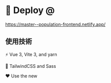 # 🚀 Deploy @
https://master--population-frontend.netlify.app/

## 使用技術
 ⚡️ Vue 3, Vite 3, and yarn

 🎨 TailwindCSS and Sass

 ❤️ Use the new <script setup> syntax

 📈 Highchart

 🗾 RESAS(地域経済分析システム) API

 ⌨️ TypeScript

 👗 Code Styling with Eslint and Prettier

 ⚙️ Unit Testing with Vitest

 🚴🏻♀️ CI/CD with GitHub Actions

 🚀 Deploy on Netlify

 📡 Http request with axios

# Vue 3 + TypeScript + Vite

This template should help get you started developing with Vue 3 and TypeScript in Vite. The template uses Vue 3 `<script setup>` SFCs, check out the [script setup docs](https://v3.vuejs.org/api/sfc-script-setup.html#sfc-script-setup) to learn more.

## Recommended IDE Setup

- [VS Code](https://code.visualstudio.com/) + [Volar](https://marketplace.visualstudio.com/items?itemName=Vue.volar) (and disable Vetur) + [TypeScript Vue Plugin (Volar)](https://marketplace.visualstudio.com/items?itemName=Vue.vscode-typescript-vue-plugin).

## Type Support For `.vue` Imports in TS

TypeScript cannot handle type information for `.vue` imports by default, so we replace the `tsc` CLI with `vue-tsc` for type checking. In editors, we need [TypeScript Vue Plugin (Volar)](https://marketplace.visualstudio.com/items?itemName=Vue.vscode-typescript-vue-plugin) to make the TypeScript language service aware of `.vue` types.

If the standalone TypeScript plugin doesn't feel fast enough to you, Volar has also implemented a [Take Over Mode](https://github.com/johnsoncodehk/volar/discussions/471#discussioncomment-1361669) that is more performant. You can enable it by the following steps:

1. Disable the built-in TypeScript Extension
   1. Run `Extensions: Show Built-in Extensions` from VSCode's command palette
   2. Find `TypeScript and JavaScript Language Features`, right click and select `Disable (Workspace)`
2. Reload the VSCode window by running `Developer: Reload Window` from the command palette.

## Build Steps

1. create node_modules

```
npm i
```

2. Build and create the server

```
npm run dev
```

3. Execute Unit Test

```
npm run test
```
